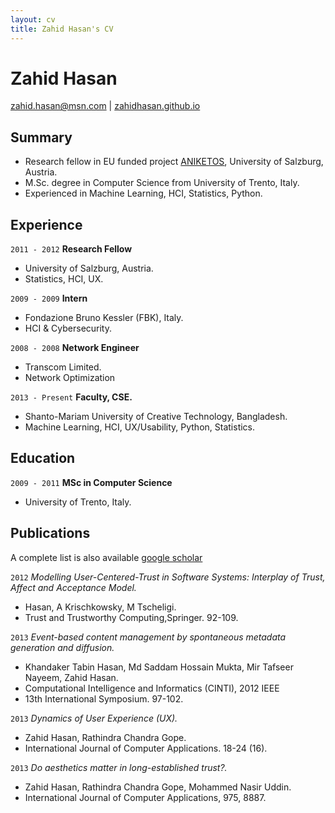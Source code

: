 ```yaml
---
layout: cv
title: Zahid Hasan's CV
---
```

# Zahid Hasan

<div id="webaddress">
<a href="zahidhasan.github.io">zahid.hasan@msn.com</a>
| <a href="">zahidhasan.github.io</a>
</div>


## Summary
- Research fellow in EU funded project [ANIKETOS](https://cordis.europa.eu/project/id/257930), University of Salzburg, Austria.
- M.Sc. degree in Computer Science from University of Trento, Italy.
- Experienced in Machine Learning, HCI, Statistics, Python.


<!--
### Specialized in

Human-Computer Interaction, User Experience, Usability, Machine Learning, Data Science, Statistics, Python.
-->


## Experience

`2011 - 2012`
__Research Fellow__
- University of Salzburg, Austria.
- Statistics, HCI, UX.

`2009 - 2009`
__Intern__
- Fondazione Bruno Kessler (FBK), Italy.
- HCI & Cybersecurity.

`2008 - 2008`
__Network Engineer__
- Transcom Limited.
- Network Optimization

`2013 - Present`
__Faculty, CSE.__
- Shanto-Mariam University of Creative Technology, Bangladesh.
- Machine Learning, HCI, UX/Usability, Python, Statistics.



## Education

`2009 - 2011`
__MSc in Computer Science__
- University of Trento, Italy.

<!--
`2003 - 2007`
__BSc in Computer Science and Engineering__
- Stamford University, Bangladesh.
- CGPA: 3.89 (out of 4).

`1998 - 2000`
__Higher Secondary Certificate (HSC)__
- BAF Shaheen College Dhaka, Bangladesh.
- First Division star marks.

`1998 - 2000`
__Secondary School Certificate (SSC)__
- Pabna Zilla School, Pabna, Bangladesh.
- First Division star marks.


-->





## Publications

A complete list is also available [google scholar](https://scholar.google.com/citations?user=BRDOsusAAAAJ&hl=en&oi=ao)

`2012`
_Modelling User-Centered-Trust in Software Systems: Interplay of Trust, Affect and Acceptance Model._ 
- Hasan, A Krischkowsky, M Tscheligi. 
- Trust and Trustworthy Computing,Springer. 92-109.

`2013`
_Event-based content management by spontaneous metadata generation and diffusion._ 
- Khandaker Tabin Hasan, Md Saddam Hossain Mukta, Mir Tafseer Nayeem, Zahid Hasan. 
- Computational Intelligence and Informatics (CINTI), 2012 IEEE 
- 13th International Symposium. 97-102.

`2013`
_Dynamics of User Experience (UX)._ 
- Zahid Hasan, Rathindra Chandra Gope. 
- International Journal of Computer Applications. 18-24 (16).

`2013`
_Do aesthetics matter in long-established trust?._ 
- Zahid Hasan, Rathindra Chandra Gope, Mohammed Nasir Uddin. 
- International Journal of Computer Applications, 975, 8887.


<!-- ### Footer

Last updated: May 2020 -->


